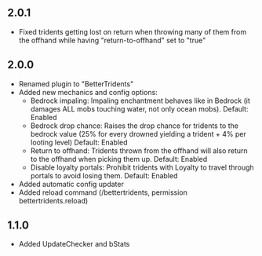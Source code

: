 ## 2.0.1
- Fixed tridents getting lost on return when throwing many of them from the offhand while having "return-to-offhand" set to "true"

## 2.0.0
- Renamed plugin to "BetterTridents"
- Added new mechanics and config options:
  - Bedrock impaling: Impaling enchantment behaves like in Bedrock (it damages ALL mobs touching water, not only ocean mobs). Default: Enabled
  - Bedrock drop chance: Raises the drop chance for tridents to the bedrock value (25% for every drowned yielding a trident + 4% per looting level) Default: Enabled
  - Return to offhand: Tridents thrown from the offhand will also return to the offhand when picking them up. Default: Enabled
  - Disable loyalty portals: Prohibit tridents with Loyalty to travel through portals to avoid losing them. Default: Enabled
- Added automatic config updater
- Added reload command (/bettertridents, permission bettertridents.reload)

## 1.1.0
- Added UpdateChecker and bStats
